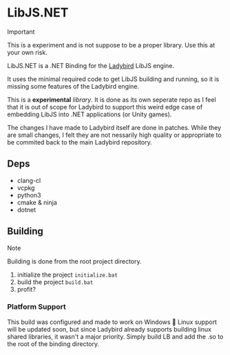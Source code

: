 # LibJS.NET

> [!IMPORTANT]  
> This is a experiment and is not suppose to be a proper library. Use this at your own risk.

LibJS.NET is a .NET Binding for the [Ladybird](https://github.com/LadybirdBrowser/ladybird) LibJS engine.

It uses the minimal required code to get LibJS building and running, so it is missing some features of the Ladybird engine.

This is a **experimental** _library_. It is done as its own seperate repo as I feel that it is out of scope for Ladybird to support this weird edge case of embedding LibJS into .NET applications (or Unity games).

The changes I have made to Ladybird itself are done in patches. While they are small changes, I felt they are not nessarily high quality or appropriate to be commited back to the main Ladybird repository. 

## Deps
- clang-cl
- vcpkg
- python3
- cmake & ninja
- dotnet

## Building
> [!NOTE]  
> Building is done from the root project directory.

1. initialize the project `initialize.bat`
2. build the project `build.bat`
3. profit?

### Platform Support
This build was configured and made to work on Windows 🎉 
Linux support will be updated soon, but since Ladybird already supports building linux shared libraries, it wasn't a major priority. Simply build LB and add the .so to the root of the binding directory.
